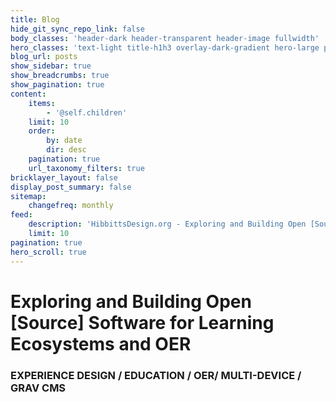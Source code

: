 ```yaml
---
title: Blog
hide_git_sync_repo_link: false
body_classes: 'header-dark header-transparent header-image fullwidth'
hero_classes: 'text-light title-h1h3 overlay-dark-gradient hero-large parallax'
blog_url: posts
show_sidebar: true
show_breadcrumbs: true
show_pagination: true
content:
    items:
        - '@self.children'
    limit: 10
    order:
        by: date
        dir: desc
    pagination: true
    url_taxonomy_filters: true
bricklayer_layout: false
display_post_summary: false
sitemap:
    changefreq: monthly
feed:
    description: 'HibbittsDesign.org - Exploring and Building Open [Source] Software for OER and Learning Ecosystems'
    limit: 10
pagination: true
hero_scroll: true
---
```


# Exploring and Building Open [Source] Software for Learning Ecosystems and OER
### EXPERIENCE DESIGN / EDUCATION / OER/ MULTI-DEVICE / GRAV CMS
